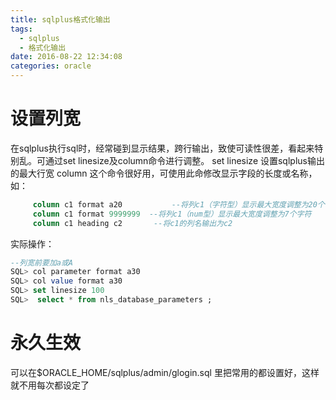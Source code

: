 ```yaml
---
title: sqlplus格式化输出
tags:
  - sqlplus
  - 格式化输出
date: 2016-08-22 12:34:08
categories: oracle
---
```

# 设置列宽
在sqlplus执行sql时，经常碰到显示结果，跨行输出，致使可读性很差，看起来特别乱。可通过set linesize及column命令进行调整。
set linesize 设置sqlplus输出的最大行宽
column 这个命令很好用，可使用此命修改显示字段的长度或名称，如：
```sql
     column c1 format a20           --将列c1（字符型）显示最大宽度调整为20个字符
     column c1 format 9999999  --将列c1（num型）显示最大宽度调整为7个字符
     column c1 heading c2       --将c1的列名输出为c2
```
实际操作：
```sql
--列宽前要加a或A
SQL> col parameter format a30
SQL> col value format a30
SQL> set linesize 100
SQL>  select * from nls_database_parameters ;
```
# 永久生效
可以在$ORACLE_HOME/sqlplus/admin/glogin.sql 里把常用的都设置好，这样就不用每次都设定了
